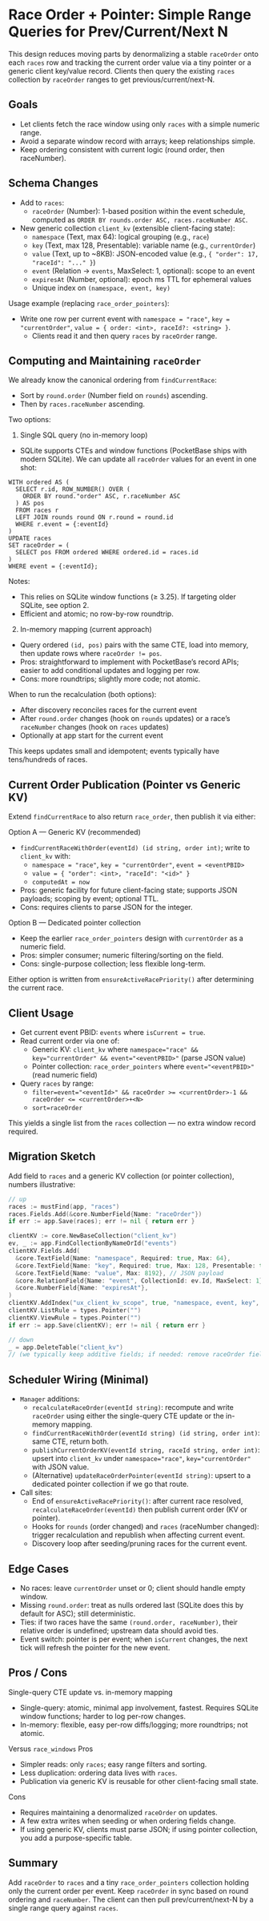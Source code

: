 # Race Order + Pointer: Simple Range Queries for Prev/Current/Next N

This design reduces moving parts by denormalizing a stable `raceOrder` onto each
`races` row and tracking the current order value via a tiny pointer or a generic
client key/value record. Clients then query the existing `races` collection by
`raceOrder` ranges to get previous/current/next-N.

## Goals

- Let clients fetch the race window using only `races` with a simple numeric
  range.
- Avoid a separate window record with arrays; keep relationships simple.
- Keep ordering consistent with current logic (round order, then raceNumber).

## Schema Changes

- Add to `races`:
  - `raceOrder` (Number): 1-based position within the event schedule, computed
    as `ORDER BY rounds.order ASC, races.raceNumber ASC`.
- New generic collection `client_kv` (extensible client-facing state):
  - `namespace` (Text, max 64): logical grouping (e.g., `race`)
  - `key` (Text, max 128, Presentable): variable name (e.g., `currentOrder`)
  - `value` (Text, up to ~8KB): JSON-encoded value (e.g.,
    `{ "order": 17, "raceId": "..." }`)
  - `event` (Relation → `events`, MaxSelect: 1, optional): scope to an event
  - `expiresAt` (Number, optional): epoch ms TTL for ephemeral values
  - Unique index on `(namespace, event, key)`

Usage example (replacing `race_order_pointers`):

- Write one row per current event with `namespace = "race"`,
  `key = "currentOrder"`, `value = { order: <int>, raceId?: <string> }`.
  - Clients read it and then query `races` by `raceOrder` range.

## Computing and Maintaining `raceOrder`

We already know the canonical ordering from `findCurrentRace`:

- Sort by `round.order` (Number field on `rounds`) ascending.
- Then by `races.raceNumber` ascending.

Two options:

1. Single SQL query (no in-memory loop)

- SQLite supports CTEs and window functions (PocketBase ships with modern
  SQLite). We can update all `raceOrder` values for an event in one shot:

```
WITH ordered AS (
  SELECT r.id, ROW_NUMBER() OVER (
    ORDER BY round."order" ASC, r.raceNumber ASC
  ) AS pos
  FROM races r
  LEFT JOIN rounds round ON r.round = round.id
  WHERE r.event = {:eventId}
)
UPDATE races
SET raceOrder = (
  SELECT pos FROM ordered WHERE ordered.id = races.id
)
WHERE event = {:eventId};
```

Notes:

- This relies on SQLite window functions (≥ 3.25). If targeting older SQLite,
  see option 2.
- Efficient and atomic; no row-by-row roundtrip.

2. In-memory mapping (current approach)

- Query ordered `(id, pos)` pairs with the same CTE, load into memory, then
  update rows where `raceOrder != pos`.
- Pros: straightforward to implement with PocketBase’s record APIs; easier to
  add conditional updates and logging per row.
- Cons: more roundtrips; slightly more code; not atomic.

When to run the recalculation (both options):

- After discovery reconciles races for the current event
- After `round.order` changes (hook on `rounds` updates) or a race’s
  `raceNumber` changes (hook on `races` updates)
- Optionally at app start for the current event

This keeps updates small and idempotent; events typically have tens/hundreds of
races.

## Current Order Publication (Pointer vs Generic KV)

Extend `findCurrentRace` to also return `race_order`, then publish it via
either:

Option A — Generic KV (recommended)

- `findCurrentRaceWithOrder(eventId) (id string, order int)`; write to
  `client_kv` with:
  - `namespace = "race"`, `key = "currentOrder"`, `event = <eventPBID>`
  - `value = { "order": <int>, "raceId": "<id>" }`
  - `computedAt = now`
- Pros: generic facility for future client-facing state; supports JSON payloads;
  scoping by event; optional TTL.
- Cons: requires clients to parse JSON for the integer.

Option B — Dedicated pointer collection

- Keep the earlier `race_order_pointers` design with `currentOrder` as a numeric
  field.
- Pros: simpler consumer; numeric filtering/sorting on the field.
- Cons: single-purpose collection; less flexible long-term.

Either option is written from `ensureActiveRacePriority()` after determining the
current race.

## Client Usage

- Get current event PBID: `events` where `isCurrent = true`.
- Read current order via one of:
  - Generic KV: `client_kv` where
    `namespace="race" && key="currentOrder" && event="<eventPBID>"` (parse JSON
    value)
  - Pointer collection: `race_order_pointers` where `event="<eventPBID>"` (read
    numeric field)
- Query `races` by range:
  - `filter=event="<eventId>" && raceOrder >= <currentOrder>-1 && raceOrder <= <currentOrder>+<N>`
  - `sort=raceOrder`

This yields a single list from the `races` collection — no extra window record
required.

## Migration Sketch

Add field to `races` and a generic KV collection (or pointer collection),
numbers illustrative:

```go
// up
races := mustFind(app, "races")
races.Fields.Add(&core.NumberField{Name: "raceOrder"})
if err := app.Save(races); err != nil { return err }

clientKV := core.NewBaseCollection("client_kv")
ev, _ := app.FindCollectionByNameOrId("events")
clientKV.Fields.Add(
  &core.TextField{Name: "namespace", Required: true, Max: 64},
  &core.TextField{Name: "key", Required: true, Max: 128, Presentable: true},
  &core.TextField{Name: "value", Max: 8192}, // JSON payload
  &core.RelationField{Name: "event", CollectionId: ev.Id, MaxSelect: 1},
  &core.NumberField{Name: "expiresAt"},
)
clientKV.AddIndex("ux_client_kv_scope", true, "namespace, event, key", "")
clientKV.ListRule = types.Pointer("")
clientKV.ViewRule = types.Pointer("")
if err := app.Save(clientKV); err != nil { return err }

// down
_ = app.DeleteTable("client_kv")
// (we typically keep additive fields; if needed: remove raceOrder field from races)
```

## Scheduler Wiring (Minimal)

- `Manager` additions:
  - `recalculateRaceOrder(eventId string)`: recompute and write `raceOrder`
    using either the single-query CTE update or the in-memory mapping.
  - `findCurrentRaceWithOrder(eventId string) (id string, order int)`: same CTE,
    return both.
  - `publishCurrentOrderKV(eventId string, raceId string, order int)`: upsert
    into `client_kv` under `namespace="race"`, `key="currentOrder"` with JSON
    value.
  - (Alternative) `updateRaceOrderPointer(eventId string)`: upsert to a
    dedicated pointer collection if we go that route.
- Call sites:
  - End of `ensureActiveRacePriority()`: after current race resolved,
    `recalculateRaceOrder(eventId)` then publish current order (KV or pointer).
  - Hooks for `rounds` (order changed) and `races` (raceNumber changed): trigger
    recalculation and republish when affecting current event.
  - Discovery loop after seeding/pruning races for the current event.

## Edge Cases

- No races: leave `currentOrder` unset or 0; client should handle empty window.
- Missing `round.order`: treat as nulls ordered last (SQLite does this by
  default for ASC); still deterministic.
- Ties: if two races have the same `(round.order, raceNumber)`, their relative
  order is undefined; upstream data should avoid ties.
- Event switch: pointer is per event; when `isCurrent` changes, the next tick
  will refresh the pointer for the new event.

## Pros / Cons

Single-query CTE update vs. in-memory mapping

- Single-query: atomic, minimal app involvement, fastest. Requires SQLite window
  functions; harder to log per-row changes.
- In-memory: flexible, easy per-row diffs/logging; more roundtrips; not atomic.

Versus `race_windows` Pros

- Simpler reads: only `races`; easy range filters and sorting.
- Less duplication: ordering data lives with `races`.
- Publication via generic KV is reusable for other client-facing small state.

Cons

- Requires maintaining a denormalized `raceOrder` on updates.
- A few extra writes when seeding or when ordering fields change.
- If using generic KV, clients must parse JSON; if using pointer collection, you
  add a purpose-specific table.

## Summary

Add `raceOrder` to `races` and a tiny `race_order_pointers` collection holding
only the current order per event. Keep `raceOrder` in sync based on round
ordering and `raceNumber`. The client can then pull prev/current/next-N by a
single range query against `races`.
